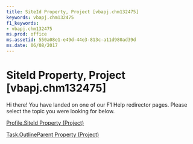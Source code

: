 ```yaml
---
title: SiteId Property, Project [vbapj.chm132475]
keywords: vbapj.chm132475
f1_keywords:
- vbapj.chm132475
ms.prod: office
ms.assetid: 550a08e1-e49d-44e3-813c-a11d980ad39d
ms.date: 06/08/2017
---
```



# SiteId Property, Project [vbapj.chm132475]

Hi there! You have landed on one of our F1 Help redirector pages. Please select the topic you were looking for below.

[Profile.SiteId Property (Project)](http://msdn.microsoft.com/library/18d72450-e7d6-55b7-733c-45db023469c5%28Office.15%29.aspx)

[Task.OutlineParent Property (Project)](http://msdn.microsoft.com/library/54dc7d2a-feb0-da23-5116-decf0f4388e9%28Office.15%29.aspx)


